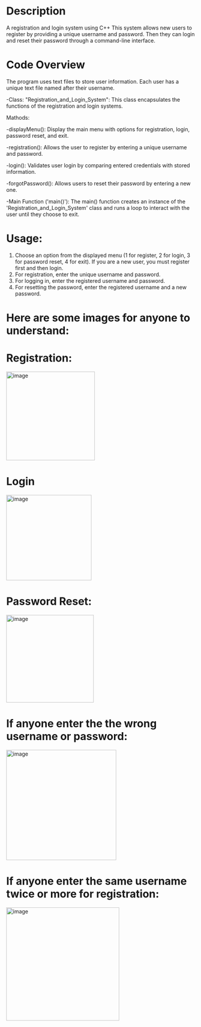 # Description
A registration and login system using C++ This system allows new users to register by providing a unique username and password. Then they can login and reset their password through a command-line interface.
# Code Overview
The program uses text files to store user information. Each user has a unique text file named after their username.

 -Class: "Registration_and_Login_System":
This class encapsulates the functions of the registration and login systems.

Mathods:
  
  -displayMenu():
Display the main menu with options for registration, login, password reset, and exit.
  
  -registration():
Allows the user to register by entering a unique username and password.
 
  -login():
Validates user login by comparing entered credentials with stored information.
 
  -forgotPassword():
Allows users to reset their password by entering a new one.
  
  -Main Function ('main()'):
The main() function creates an instance of the 'Registration_and_Login_System' class and runs a loop to interact with the user until they choose to exit.
# Usage:
1. Choose an option from the displayed menu (1 for register, 2 for login, 3 for password reset, 4 for exit). If you are a new user, you must register first and then login.
2. For registration, enter the unique username and password.
3. For logging in, enter the registered username and password.
4. For resetting the password, enter the registered username and a new password.
# Here are some images for anyone to understand:
# Registration:
<img width="236" alt="image" src="https://github.com/sudipto-dey-himel/CPP-Project/assets/136897150/04a9a0f5-ae01-4be7-a5be-232dbd0af4a5">

# Login
<img width="227" alt="image" src="https://github.com/sudipto-dey-himel/CPP-Project/assets/136897150/84f3c998-7339-4c8b-8a46-83c4ea11d17e">

# Password Reset:
<img width="233" alt="image" src="https://github.com/sudipto-dey-himel/CPP-Project/assets/136897150/801981af-28b0-4b13-be58-97adeb354789">

# If anyone enter the the wrong username or password:
<img width="293" alt="image" src="https://github.com/sudipto-dey-himel/CPP-Project/assets/136897150/2704fe85-d5ce-4126-981f-528d7eed5959">

# If anyone enter the same username twice or more for registration:
<img width="301" alt="image" src="https://github.com/sudipto-dey-himel/CPP-Project/assets/136897150/85e7101a-8740-4244-868a-5cc052837d56">






